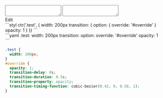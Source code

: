 <div data-size="225" class="code-cont" data-example="override">
    <div class="example3 code">
        <div class="code-wrap">
            <textarea id="stylus"></textarea>
            <textarea id="css"></textarea>
            <div class="edit-code">
                <span>Edit</span>
            </div>
        </div>
    </div>
</div>

<div data-size="225" data-examples="stylus"></div>
```styl
ctr('.test', {
  width: 200px
  transition: {
    option: {
      override: '#override'
    }
    opacity: 1
  }
})
```

<div data-size="225" data-examples="yaml"></div>
```yaml
.test:
  width: 200px
  transition:
    option:
      override: '#override'
    opacity: 1
```

```css
.test {
  width: 200px;
}
#override {
  opacity: 1;
  transition-delay: 0s;
  transition-duration: 0.5s;
  transition-property: opacity;
  transition-timing-function: cubic-bezier(0.42, 0, 0.58, 1);
}
```
<div class="cf"></div>
